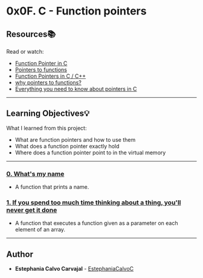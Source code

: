 # 0x0F. C - Function pointers

## Resources:books:
Read or watch:
* [Function Pointer in C](https://intranet.hbtn.io/rltoken/LvjzIoEU3gQ_D5QCwoGtxA)
* [Pointers to functions](https://intranet.hbtn.io/rltoken/3y_80bkcxiZ5Pc5Zk6NCvQ)
* [Function Pointers in C / C++](https://intranet.hbtn.io/rltoken/i-zereq8foaoJZfG383Rvg)
* [why pointers to functions?](https://intranet.hbtn.io/rltoken/jbk8p-_m0dJq2KC7tHrJbg)
* [Everything you need to know about pointers in C](https://intranet.hbtn.io/rltoken/HuMpTjvVc_PxonkOuzQEbg)

---
## Learning Objectives:bulb:
What I learned from this project:

* What are function pointers and how to use them
* What does a function pointer exactly hold
* Where does a function pointer point to in the virtual memory

---

### [0. What's my name](./0-print_name.c)
* A function that prints a name.


### [1. If you spend too much time thinking about a thing, you'll never get it done](./1-array_iterator.c)
* A function that executes a function given as a parameter on each element of an array.

<!---
### [2. To hell with circumstances; I create opportunities](./2-int_index.c)
* A function that searches for an integer.


### [3. A goal is not always meant to be reached, it often serves simply as something to aim at](./3-main.c)
* A program that performs simple operations.
-->
---

## Author
* **Estephania Calvo Carvajal** - [EstephaniaCalvoC](https://github.com/EstephaniaCalvoC)